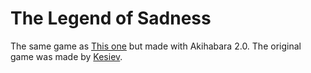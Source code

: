 # The Legend of Sadness

The same game as [This one](akihabara.github.com/demo-tlos) but made with Akihabara 2.0.
The original game was made by [Kesiev](http://kesiev.com).
